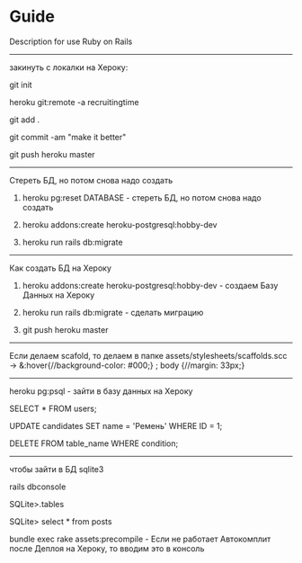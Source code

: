 # Guide

Description for use Ruby on Rails

----------------------------------------

закинуть с локалки на Хероку:

git init

heroku git:remote -a recruitingtime

git add .

git commit -am "make it better"

git push heroku master

----------------------------------------
 
 Стереть БД, но потом снова надо создать

1. heroku pg:reset DATABASE - стереть БД, но потом снова надо создать

2. heroku addons:create heroku-postgresql:hobby-dev
 
3. heroku run rails db:migrate  

----------------------------------------
 
Как создать БД на Хероку

1. heroku addons:create heroku-postgresql:hobby-dev - создаем Базу Данных на Хероку

2. heroku run rails db:migrate                      - сделать миграцию 

3. git push heroku master

--------------------------------------------

Если делаем scafold, то делаем в папке assets/stylesheets/scaffolds.scc -> &:hover{//background-color: #000;} ; body {//margin: 33px;}

--------------------------------------------

heroku pg:psql                                      - зайти в базу данных на Хероку

SELECT * FROM users;

UPDATE candidates SET name = 'Ремень' WHERE ID = 1;

DELETE FROM table_name WHERE condition;

---------------------------------------------

чтобы зайти в БД sqlite3

rails dbconsole

SQLite>.tables

SQLite> select * from posts

bundle exec rake assets:precompile - Если не работает Автокомплит после Деплоя на Хероку, то вводим это в консоль
